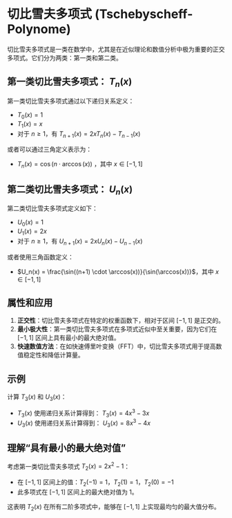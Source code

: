 # 切比雪夫多项式 (Tschebyscheff-Polynome)

切比雪夫多项式是一类在数学中，尤其是在近似理论和数值分析中极为重要的正交多项式。它们分为两类：第一类和第二类。

## 第一类切比雪夫多项式： $T_n(x)$

第一类切比雪夫多项式通过以下递归关系定义：

- $T_0(x) = 1$
- $T_1(x) = x$
- 对于 $n \geq 1$，有 $T_{n+1}(x) = 2xT_n(x) - T_{n-1}(x)$

或者可以通过三角定义表示为：

- $T_n(x) = \cos(n \cdot \arccos(x))$ ，其中 $x \in [-1,1]$

## 第二类切比雪夫多项式： $U_n(x)$

第二类切比雪夫多项式定义如下：

- $U_0(x) = 1$
- $U_1(x) = 2x$
- 对于 $n \geq 1$，有 $U_{n+1}(x) = 2xU_n(x) - U_{n-1}(x)$

或者使用三角函数定义：

- $U_n(x) = \frac{\sin((n+1) \cdot \arccos(x))}{\sin(\arccos(x))}$，其中 $x \in [-1,1]$

## 属性和应用

1. **正交性**：切比雪夫多项式在特定的权重函数下，相对于区间 $[-1,1]$ 是正交的。
2. **最小极大性**：第一类切比雪夫多项式在多项式近似中至关重要，因为它们在 $[-1, 1]$ 区间上具有最小的最大绝对值。
3. **快速数值方法**：在如快速傅里叶变换（FFT）中，切比雪夫多项式用于提高数值稳定性和降低计算量。

## 示例

计算 $T_3(x)$ 和 $U_3(x)$：

- $T_3(x)$ 使用递归关系计算得到： $T_3(x) = 4x^3 - 3x$
- $U_3(x)$ 使用递归关系计算得到： $U_3(x) = 8x^3 - 4x$

## 理解“具有最小的最大绝对值”

考虑第一类切比雪夫多项式 $T_2(x) = 2x^2 - 1$：

- 在 $[-1, 1]$ 区间上的值：$T_2(-1) = 1$，$T_2(1) = 1$，$T_2(0) = -1$
- 此多项式在 $[-1, 1]$ 区间上的最大绝对值为 1。

这表明 $T_2(x)$ 在所有二阶多项式中，能够在 $[-1, 1]$ 上实现最均匀的最大值分布。
